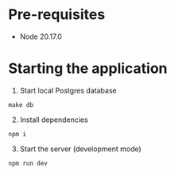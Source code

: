 # Pre-requisites

- Node 20.17.0

# Starting the application

1. Start local Postgres database

```
make db
```

2. Install dependencies

```
npm i
```

3. Start the server (development mode)

```
npm run dev
```
